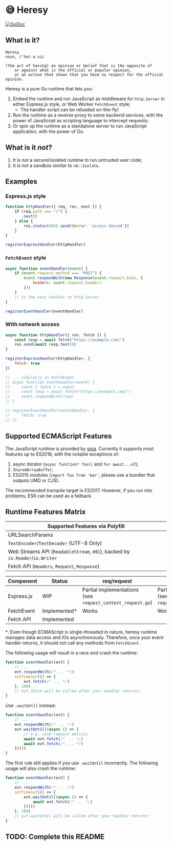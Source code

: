 # 😅 Heresy

[![GoDoc](https://godoc.org/go.miragespace.co/heresy?status.svg)](https://pkg.go.dev/go.miragespace.co/heresy)

## What is it?

```
Heresy
noun, /ˈher.ə.si/

(the act of having) an opinion or belief that is the opposite of
    or against what is the official or popular opinion,
    or an action that shows that you have no respect for the official opinion.
```

Heresy is a pure Go runtime that lets you:
1. Embed the runtime and run JavaScript as middleware for `http.Server` in either Express.js style, or Web Worker `FetchEvent` style;
    - The handler script can be reloaded on-the-fly!
2. Run the runtime as a reverse proxy to some backend services, with the power of JavaScript as scripting language to intercept requests;
3. Or spin up the runtime as a standalone server to run JavaScript application, with the power of Go.

## What is it *not*?

1. It is *not* a secure/isolated runtime to run untrusted user code;
2. It is *not* a sandbox similar to `v8::Isolate`.

## Examples

### Express.js style

```javascript
function httpHandler({ req, res, next }) {
    if (req.path === "/") {
        next()
    } else {
        res.status(403).send({error: 'access denied'})
    }
}

registerExpressHandler(httpHandler)
```

### `FetchEvent` style

```javascript
async function eventHandler(event) {
    if (event.request.method === "POST") {
        event.respondWith(new Response(event.request.body, {
            headers: event.request.headers
        }))
    }
    // to the next handler in http.Server
}

registerEventHandler(eventHandler)
```

### With network access

```javascript
async function httpHandler({ res, fetch }) {
    const resp = await fetch("https://example.com/")
    res.send(await resp.text())
}

registerExpressHandler(httpHandler, {
    fetch: true
})

// ... similarly in FetchEvent
// async function eventHandler(event) {
//     const { fetch } = event
//     const resp = await fetch("https://example.com/")
//     event.respondWith(resp)
// }

// registerEventHandler(eventHandler, {
//     fetch: true
// })
```

## Supported ECMAScript Features

The JavaScript runtime is provided by [goja](https://github.com/dop251/goja). Currently it supports most features up to ES2018, with the notable exceptions of:
1. async iterator (`async function* foo()` and `for await...of`);
2. `SharedArrayBuffer`;
3. ES2015 modules (`import foo from 'bar'`, please use a bundler that outputs UMD or CJS).

The recommended transpile target is ES2017. However, if you run into problems, ES6 can be used as a fallback.

## Runtime Features Matrix

| **Supported Features via Polyfill**                                        |
|----------------------------------------------------------------------------|
| URLSearchParams                                                            |
| `TextEncoder`/`TextDecoder` (UTF-8 Only)                                   |
| Web Streams API (`ReadableStream`, etc), backed by `io.Reader`/`io.Writer` |
| Fetch API (`Headers`, `Request`, `Response`)                               |

| **Component** | Status       | req/request                                                     | resp/respondWith                                                 | next  |
|---------------|--------------|-----------------------------------------------------------------|------------------------------------------------------------------|-------|
| Express.js    | WIP          | Partial implementations <br> (see `request_context_request.go`) | Partial implementations <br> (see `request_context_response.go`) | Works |
| FetchEvent    | Implemented* | Works                                                           | Works                                                            | Works |
| Fetch API     | Implemented  |                                                                 |                                                                  |       |

*: Even though ECMAScript is single-threaded in nature, heresy runtime manages data access and IOs asynchronously. Therefore, once your event handler returns, it should not call any methods from `FetchEvent`.

The following usage will result in a race _and_ crash the runtime:
```javascript
function eventHandler(evt) {
    // ...
    evt.respondWith(/* ... */)
    setTimeout(() => {
        evt.fetch(/* ... */)
    }, 100)
    // evt.fetch will be called after your handler returns!
}
```

Use `.waitUntil` instead:
```javascript
function eventHandler(evt) {
    // ...
    evt.respondWith(/* ... */)
    evt.waitUntil((async () => {
        // e.g. send request metrics
        await evt.fetch(/* ... */)
        await evt.fetch(/* ... */)
    })())
}
```

The first rule still applies if you use `.waitUntil` incorrectly. The following usage will also crash the runtime:
```javascript
function eventHandler(evt) {
    // ...
    evt.respondWith(/* ... */)
    setTimeout(() => {
        evt.waitUntil((async () => {
            await evt.fetch(/* ... */)
        })())
    }, 100)
    // evt.waitUntil will be called after your handler returns!
}
```

## TODO: Complete this README